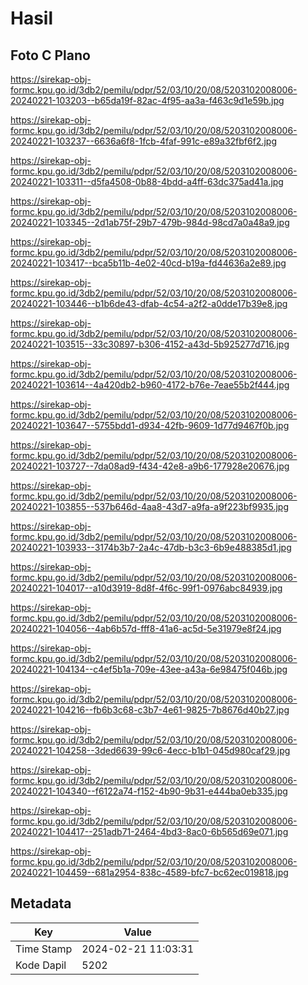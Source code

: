 # Hasil

## Foto C Plano

https://sirekap-obj-formc.kpu.go.id/3db2/pemilu/pdpr/52/03/10/20/08/5203102008006-20240221-103203--b65da19f-82ac-4f95-aa3a-f463c9d1e59b.jpg

https://sirekap-obj-formc.kpu.go.id/3db2/pemilu/pdpr/52/03/10/20/08/5203102008006-20240221-103237--6636a6f8-1fcb-4faf-991c-e89a32fbf6f2.jpg

https://sirekap-obj-formc.kpu.go.id/3db2/pemilu/pdpr/52/03/10/20/08/5203102008006-20240221-103311--d5fa4508-0b88-4bdd-a4ff-63dc375ad41a.jpg

https://sirekap-obj-formc.kpu.go.id/3db2/pemilu/pdpr/52/03/10/20/08/5203102008006-20240221-103345--2d1ab75f-29b7-479b-984d-98cd7a0a48a9.jpg

https://sirekap-obj-formc.kpu.go.id/3db2/pemilu/pdpr/52/03/10/20/08/5203102008006-20240221-103417--bca5b11b-4e02-40cd-b19a-fd44636a2e89.jpg

https://sirekap-obj-formc.kpu.go.id/3db2/pemilu/pdpr/52/03/10/20/08/5203102008006-20240221-103446--b1b6de43-dfab-4c54-a2f2-a0dde17b39e8.jpg

https://sirekap-obj-formc.kpu.go.id/3db2/pemilu/pdpr/52/03/10/20/08/5203102008006-20240221-103515--33c30897-b306-4152-a43d-5b925277d716.jpg

https://sirekap-obj-formc.kpu.go.id/3db2/pemilu/pdpr/52/03/10/20/08/5203102008006-20240221-103614--4a420db2-b960-4172-b76e-7eae55b2f444.jpg

https://sirekap-obj-formc.kpu.go.id/3db2/pemilu/pdpr/52/03/10/20/08/5203102008006-20240221-103647--5755bdd1-d934-42fb-9609-1d77d9467f0b.jpg

https://sirekap-obj-formc.kpu.go.id/3db2/pemilu/pdpr/52/03/10/20/08/5203102008006-20240221-103727--7da08ad9-f434-42e8-a9b6-177928e20676.jpg

https://sirekap-obj-formc.kpu.go.id/3db2/pemilu/pdpr/52/03/10/20/08/5203102008006-20240221-103855--537b646d-4aa8-43d7-a9fa-a9f223bf9935.jpg

https://sirekap-obj-formc.kpu.go.id/3db2/pemilu/pdpr/52/03/10/20/08/5203102008006-20240221-103933--3174b3b7-2a4c-47db-b3c3-6b9e488385d1.jpg

https://sirekap-obj-formc.kpu.go.id/3db2/pemilu/pdpr/52/03/10/20/08/5203102008006-20240221-104017--a10d3919-8d8f-4f6c-99f1-0976abc84939.jpg

https://sirekap-obj-formc.kpu.go.id/3db2/pemilu/pdpr/52/03/10/20/08/5203102008006-20240221-104056--4ab6b57d-fff8-41a6-ac5d-5e31979e8f24.jpg

https://sirekap-obj-formc.kpu.go.id/3db2/pemilu/pdpr/52/03/10/20/08/5203102008006-20240221-104134--c4ef5b1a-709e-43ee-a43a-6e98475f046b.jpg

https://sirekap-obj-formc.kpu.go.id/3db2/pemilu/pdpr/52/03/10/20/08/5203102008006-20240221-104216--fb6b3c68-c3b7-4e61-9825-7b8676d40b27.jpg

https://sirekap-obj-formc.kpu.go.id/3db2/pemilu/pdpr/52/03/10/20/08/5203102008006-20240221-104258--3ded6639-99c6-4ecc-b1b1-045d980caf29.jpg

https://sirekap-obj-formc.kpu.go.id/3db2/pemilu/pdpr/52/03/10/20/08/5203102008006-20240221-104340--f6122a74-f152-4b90-9b31-e444ba0eb335.jpg

https://sirekap-obj-formc.kpu.go.id/3db2/pemilu/pdpr/52/03/10/20/08/5203102008006-20240221-104417--251adb71-2464-4bd3-8ac0-6b565d69e071.jpg

https://sirekap-obj-formc.kpu.go.id/3db2/pemilu/pdpr/52/03/10/20/08/5203102008006-20240221-104459--681a2954-838c-4589-bfc7-bc62ec019818.jpg


## Metadata

| Key        | Value               |
| ---------- | ------------------- |
| Time Stamp | 2024-02-21 11:03:31 |
| Kode Dapil | 5202                |



